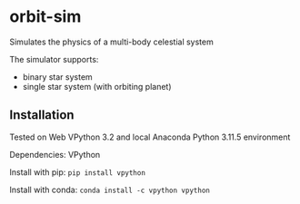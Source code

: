 # orbit-sim
Simulates the physics of a multi-body celestial system

The simulator supports:
- binary star system
- single star system (with orbiting planet)

## Installation

Tested on Web VPython 3.2 and local Anaconda Python 3.11.5 environment

Dependencies: VPython

Install with pip: `pip install vpython`

Install with conda: `conda install -c vpython vpython`
